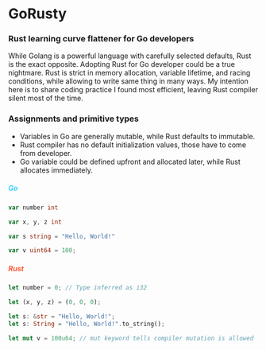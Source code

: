 # GoRusty
### Rust learning curve flattener for Go developers


While Golang is a powerful language with carefully selected defaults, Rust is the exact opposite. 
Adopting Rust for Go developer could be a true nightmare. 
Rust is strict in memory allocation, variable lifetime, and racing conditions, while allowing to write 
same thing in many ways. My intention here is to share coding practice I found most efficient, leaving Rust compiler 
silent most of the time.  

 
### Assignments and primitive types
- Variables in Go are generally mutable, while Rust defaults to immutable. 
- Rust compiler has no default initialization values, those have to come from developer.
- Go variable could be defined upfront and allocated later, while Rust allocates immediately.

##### <p style="color:#33D1FF">Go</p>
```go
var number int 

var x, y, z int

var s string = "Hello, World!"

var v uint64 = 100;
```


##### <p style="color:#FF5833">Rust</p>
```rust
let number = 0; // Type inferred as i32

let (x, y, z) = (0, 0, 0);

let s: &str = "Hello, World!";
let s: String = "Hello, World!".to_string();

let mut v = 100u64; // mut keyword tells compiler mutation is allowed
```
